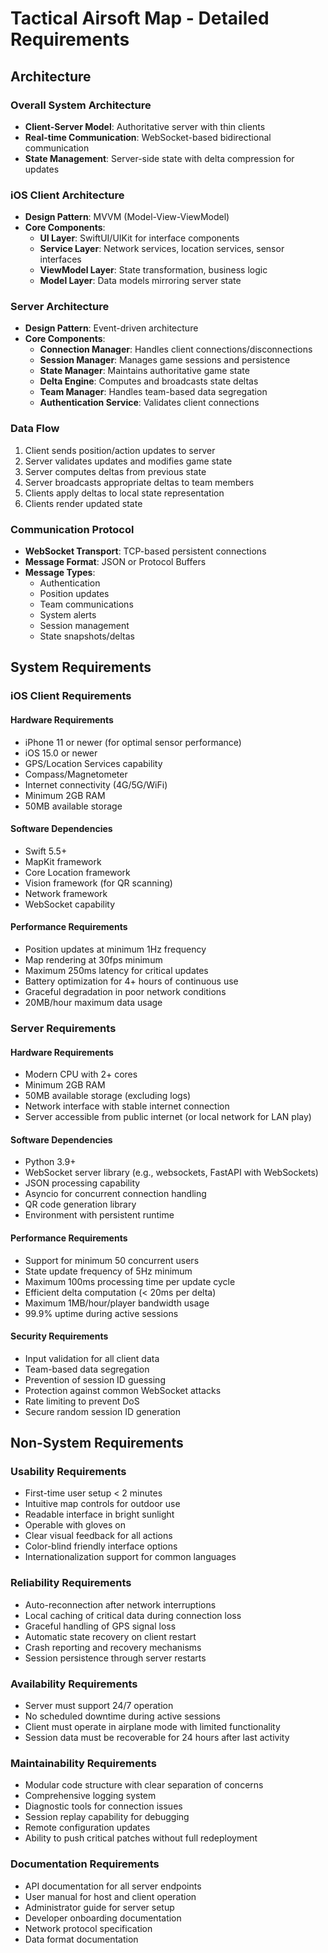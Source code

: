 # Tactical Airsoft Map - Detailed Requirements

## Architecture

### Overall System Architecture
- **Client-Server Model**: Authoritative server with thin clients
- **Real-time Communication**: WebSocket-based bidirectional communication
- **State Management**: Server-side state with delta compression for updates

### iOS Client Architecture
- **Design Pattern**: MVVM (Model-View-ViewModel)
- **Core Components**:
  - **UI Layer**: SwiftUI/UIKit for interface components
  - **Service Layer**: Network services, location services, sensor interfaces
  - **ViewModel Layer**: State transformation, business logic
  - **Model Layer**: Data models mirroring server state

### Server Architecture
- **Design Pattern**: Event-driven architecture
- **Core Components**:
  - **Connection Manager**: Handles client connections/disconnections
  - **Session Manager**: Manages game sessions and persistence
  - **State Manager**: Maintains authoritative game state
  - **Delta Engine**: Computes and broadcasts state deltas
  - **Team Manager**: Handles team-based data segregation
  - **Authentication Service**: Validates client connections

### Data Flow
1. Client sends position/action updates to server
2. Server validates updates and modifies game state
3. Server computes deltas from previous state
4. Server broadcasts appropriate deltas to team members
5. Clients apply deltas to local state representation
6. Clients render updated state

### Communication Protocol
- **WebSocket Transport**: TCP-based persistent connections
- **Message Format**: JSON or Protocol Buffers
- **Message Types**:
  - Authentication
  - Position updates
  - Team communications
  - System alerts
  - Session management
  - State snapshots/deltas

## System Requirements

### iOS Client Requirements

#### Hardware Requirements
- iPhone 11 or newer (for optimal sensor performance)
- iOS 15.0 or newer
- GPS/Location Services capability
- Compass/Magnetometer
- Internet connectivity (4G/5G/WiFi)
- Minimum 2GB RAM
- 50MB available storage

#### Software Dependencies
- Swift 5.5+
- MapKit framework
- Core Location framework
- Vision framework (for QR scanning)
- Network framework
- WebSocket capability

#### Performance Requirements
- Position updates at minimum 1Hz frequency
- Map rendering at 30fps minimum
- Maximum 250ms latency for critical updates
- Battery optimization for 4+ hours of continuous use
- Graceful degradation in poor network conditions
- 20MB/hour maximum data usage

### Server Requirements

#### Hardware Requirements
- Modern CPU with 2+ cores
- Minimum 2GB RAM
- 50MB available storage (excluding logs)
- Network interface with stable internet connection
- Server accessible from public internet (or local network for LAN play)

#### Software Dependencies
- Python 3.9+
- WebSocket server library (e.g., websockets, FastAPI with WebSockets)
- JSON processing capability
- Asyncio for concurrent connection handling
- QR code generation library
- Environment with persistent runtime

#### Performance Requirements
- Support for minimum 50 concurrent users
- State update frequency of 5Hz minimum
- Maximum 100ms processing time per update cycle
- Efficient delta computation (< 20ms per delta)
- Maximum 1MB/hour/player bandwidth usage
- 99.9% uptime during active sessions

#### Security Requirements
- Input validation for all client data
- Team-based data segregation
- Prevention of session ID guessing
- Protection against common WebSocket attacks
- Rate limiting to prevent DoS
- Secure random session ID generation

## Non-System Requirements

### Usability Requirements
- First-time user setup < 2 minutes
- Intuitive map controls for outdoor use
- Readable interface in bright sunlight
- Operable with gloves on
- Clear visual feedback for all actions
- Color-blind friendly interface options
- Internationalization support for common languages

### Reliability Requirements
- Auto-reconnection after network interruptions
- Local caching of critical data during connection loss
- Graceful handling of GPS signal loss
- Automatic state recovery on client restart
- Crash reporting and recovery mechanisms
- Session persistence through server restarts

### Availability Requirements
- Server must support 24/7 operation
- No scheduled downtime during active sessions
- Client must operate in airplane mode with limited functionality
- Session data must be recoverable for 24 hours after last activity

### Maintainability Requirements
- Modular code structure with clear separation of concerns
- Comprehensive logging system
- Diagnostic tools for connection issues
- Session replay capability for debugging
- Remote configuration updates
- Ability to push critical patches without full redeployment

### Documentation Requirements
- API documentation for all server endpoints
- User manual for host and client operation
- Administrator guide for server setup
- Developer onboarding documentation
- Network protocol specification
- Data format documentation 